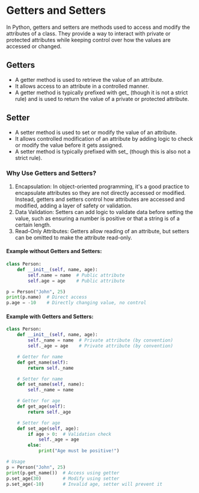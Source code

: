 # Getters and Setters
In Python, getters and setters are methods used to access and modify the attributes of a class. They provide a way to interact with private or protected attributes while keeping control over how the values are accessed or changed.

## Getters
- A getter method is used to retrieve the value of an attribute.
- It allows access to an attribute in a controlled manner.
- A getter method is typically prefixed with get_ (though it is not a strict rule) and is used to return the value of a private or protected attribute.

## Setter
- A setter method is used to set or modify the value of an attribute.
- It allows controlled modification of an attribute by adding logic to check or modify the value before it gets assigned.
- A setter method is typically prefixed with set_ (though this is also not a strict rule).

###  Why Use Getters and Setters?
1. Encapsulation: In object-oriented programming, it's a good practice to encapsulate attributes so they are not directly accessed or modified. Instead, getters and setters control how attributes are accessed and modified, adding a layer of safety or validation.
2. Data Validation: Setters can add logic to validate data before setting the value, such as ensuring a number is positive or that a string is of a certain length.
3. Read-Only Attributes: Getters allow reading of an attribute, but setters can be omitted to make the attribute read-only.

#### Example without Getters and Setters:
```python
class Person:
    def __init__(self, name, age):
        self.name = name  # Public attribute
        self.age = age    # Public attribute

p = Person("John", 25)
print(p.name)  # Direct access
p.age = -10    # Directly changing value, no control
```
#### Example with Getters and Setters:
```python
class Person:
    def __init__(self, name, age):
        self._name = name  # Private attribute (by convention)
        self._age = age    # Private attribute (by convention)

    # Getter for name
    def get_name(self):
        return self._name

    # Setter for name
    def set_name(self, name):
        self._name = name

    # Getter for age
    def get_age(self):
        return self._age

    # Setter for age
    def set_age(self, age):
        if age > 0:  # Validation check
            self._age = age
        else:
            print("Age must be positive!")

# Usage
p = Person("John", 25)
print(p.get_name())  # Access using getter
p.set_age(30)        # Modify using setter
p.set_age(-10)       # Invalid age, setter will prevent it
```
   
